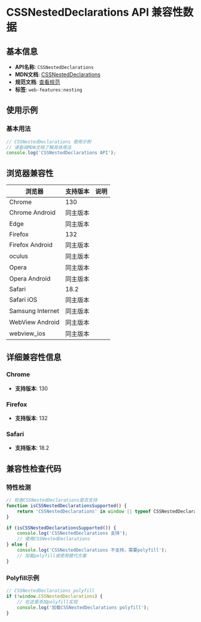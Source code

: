 # CSSNestedDeclarations API 兼容性数据

## 基本信息

- **API名称**: `CSSNestedDeclarations`
- **MDN文档**: [CSSNestedDeclarations](https://developer.mozilla.org/docs/Web/API/CSSNestedDeclarations)
- **规范文档**: [查看规范](https://drafts.csswg.org/css-nesting-1/#cssnesteddeclarations)
- **标签**: `web-features:nesting`

## 使用示例

### 基本用法

```javascript
// CSSNestedDeclarations 使用示例
// 请查阅MDN文档了解具体用法
console.log('CSSNestedDeclarations API');
```

## 浏览器兼容性

| 浏览器 | 支持版本 | 说明 |
|--------|----------|------|
| Chrome | 130 |  |
| Chrome Android | 同主版本 |  |
| Edge | 同主版本 |  |
| Firefox | 132 |  |
| Firefox Android | 同主版本 |  |
| oculus | 同主版本 |  |
| Opera | 同主版本 |  |
| Opera Android | 同主版本 |  |
| Safari | 18.2 |  |
| Safari iOS | 同主版本 |  |
| Samsung Internet | 同主版本 |  |
| WebView Android | 同主版本 |  |
| webview_ios | 同主版本 |  |

## 详细兼容性信息

### Chrome

- **支持版本**: 130

### Firefox

- **支持版本**: 132

### Safari

- **支持版本**: 18.2

## 兼容性检查代码

### 特性检测

```javascript
// 检查CSSNestedDeclarations是否支持
function isCSSNestedDeclarationsSupported() {
    return 'CSSNestedDeclarations' in window || typeof CSSNestedDeclarations !== 'undefined';
}

if (isCSSNestedDeclarationsSupported()) {
    console.log('CSSNestedDeclarations 支持');
    // 使用CSSNestedDeclarations
} else {
    console.log('CSSNestedDeclarations 不支持，需要polyfill');
    // 加载polyfill或使用替代方案
}
```

### Polyfill示例

```javascript
// CSSNestedDeclarations polyfill
if (!window.CSSNestedDeclarations) {
    // 在这里添加polyfill实现
    console.log('加载CSSNestedDeclarations polyfill');
}
```

